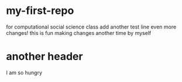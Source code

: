 # my-first-repo
for computational social science class 
add another test line
even more changes! this is fun 
making changes another time by myself
# another header
I am so hungry 
